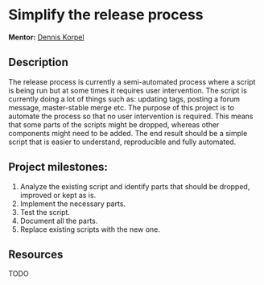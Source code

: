 # Simplify the release process

**Mentor:** [Dennis Korpel](dkorpel@gmail.com)

## Description

The release process is currently a semi-automated process where a script is being run but at some
times it requires user intervention. The script is currently doing a lot of things such as: updating
tags, posting a forum message, master-stable merge etc. The purpose of this project is to automate
the process so that no user intervention is required. This means that some parts of the scripts
might be dropped, whereas other components might need to be added. The end result should be a
simple script that is easier to understand, reproducible and fully automated.

## Project milestones:

1. Analyze the existing script and identify parts that should be dropped, improved or kept as is.
1. Implement the necessary parts.
1. Test the script.
1. Document all the parts.
1. Replace existing scripts with the new one.

## Resources

TODO
